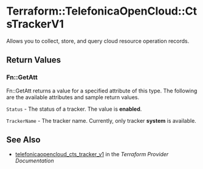 # Terraform::TelefonicaOpenCloud::CtsTrackerV1

Allows you to collect, store, and query cloud resource operation records.

## Return Values

### Fn::GetAtt

Fn::GetAtt returns a value for a specified attribute of this type. The following are the available attributes and sample return values.

`Status` - The status of a tracker. The value is **enabled**.

`TrackerName` - The tracker name. Currently, only tracker **system** is available.

## See Also

* [telefonicaopencloud_cts_tracker_v1](https://www.terraform.io/docs/providers/telefonicaopencloud/r/cts_tracker_v1.html) in the _Terraform Provider Documentation_